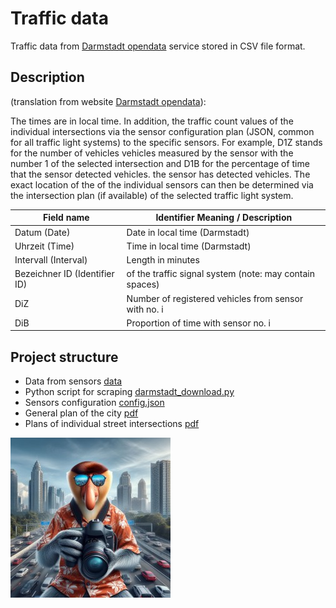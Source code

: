 # Traffic data

Traffic data from [Darmstadt opendata](https://datenplattform.darmstadt.de/verkehr/apps/opendata/#/) service stored in CSV file format.

## Description

(translation from website [Darmstadt opendata](https://datenplattform.darmstadt.de/verkehr/apps/opendata/#/)):

The times are in local time. In addition, the traffic count values of the individual intersections via the sensor configuration plan (JSON, common for all traffic light systems) to the specific sensors. For example, D1Z stands for the number of vehicles  vehicles measured by the sensor with the number 1 of the selected intersection and D1B for the percentage of time that the sensor detected vehicles. the sensor has detected vehicles. The exact location of the of the individual sensors can then be determined via the intersection plan (if available) of the selected traffic light system.



| Field name						| Identifier Meaning / Description								|
|-----------------------------------|---------------------------------------------------------------|
| Datum (Date)						| Date in local time (Darmstadt)								|
| Uhrzeit (Time)					| Time in local time (Darmstadt)								|
| Intervall (Interval)				| Length in minutes												|
| Bezeichner ID (Identifier ID)		| of the traffic signal system (note: may contain spaces)		|
| DiZ 								| Number of registered vehicles from sensor with no. i			|
| DiB 								| Proportion of time with sensor no. i							|

## Project structure

- Data from sensors [data](data)
- Python script for scraping [darmstadt_download.py](darmstadt_download.py)
- Sensors configuration [config.json](config.json)
- General plan of the city [pdf](pdf/LSA_Uebersichtsplan_QM.pdf)
- Plans of individual street intersections [pdf](pdf)

![alt text](cover.jpg)

